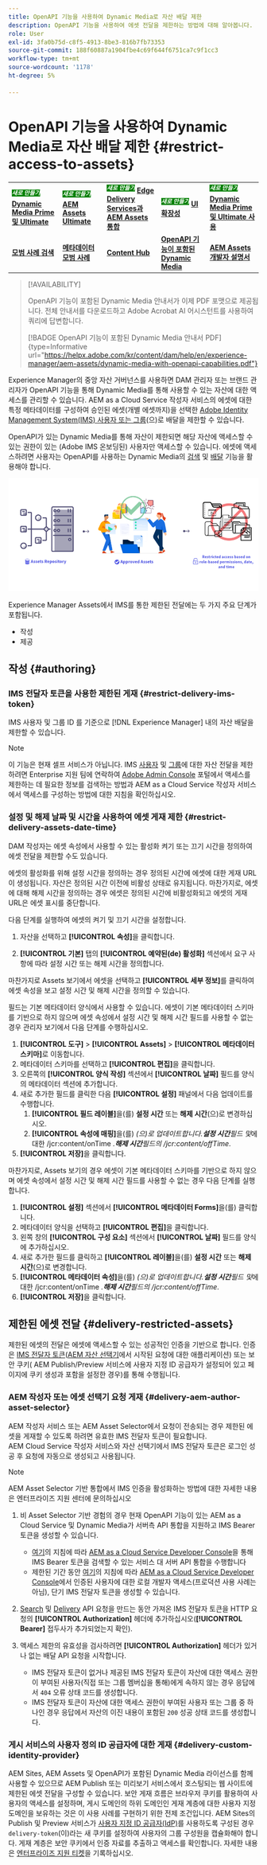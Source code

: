 ```yaml
---
title: OpenAPI 기능을 사용하여 Dynamic Media로 자산 배달 제한
description: OpenAPI 기능을 사용하여 에셋 전달을 제한하는 방법에 대해 알아봅니다.
role: User
exl-id: 3fa0b75d-c8f5-4913-8be3-816b7fb73353
source-git-commit: 188f60887a1904fbe4c69f644f6751ca7c9f1cc3
workflow-type: tm+mt
source-wordcount: '1178'
ht-degree: 5%

---
```


# OpenAPI 기능을 사용하여 Dynamic Media로 자산 배달 제한 {#restrict-access-to-assets}

<table>
    <tr>
        <td>
            <sup style= "background-color:#008000; color:#FFFFFF; font-weight:bold"><i>새로 만들기</i></sup> <a href="/help/assets/dynamic-media/dm-prime-ultimate.md"><b>Dynamic Media Prime 및 Ultimate</b></a>
        </td>
        <td>
            <sup style= "background-color:#008000; color:#FFFFFF; font-weight:bold"><i>새로 만들기</i></sup> <a href="/help/assets/assets-ultimate-overview.md"><b>AEM Assets Ultimate</b></a>
        </td>
        <td>
            <sup style= "background-color:#008000; color:#FFFFFF; font-weight:bold"><i>새로 만들기</i></sup> <a href="/help/assets/integrate-aem-assets-edge-delivery-services.md"><b>Edge Delivery Services과 AEM Assets 통합</b></a>
        </td>
        <td>
            <sup style= "background-color:#008000; color:#FFFFFF; font-weight:bold"><i>새로 만들기</i></sup> <a href="/help/assets/aem-assets-view-ui-extensibility.md"><b>UI 확장성</b></a>
        </td>
          <td>
            <sup style= "background-color:#008000; color:#FFFFFF; font-weight:bold"><i>새로 만들기</i></sup> <a href="/help/assets/dynamic-media/enable-dynamic-media-prime-and-ultimate.md"><b>Dynamic Media Prime 및 Ultimate 사용</b></a>
        </td>
    </tr>
    <tr>
        <td>
            <a href="/help/assets/search-best-practices.md"><b>모범 사례 검색</b></a>
        </td>
        <td>
            <a href="/help/assets/metadata-best-practices.md"><b>메타데이터 모범 사례</b></a>
        </td>
        <td>
            <a href="/help/assets/product-overview.md"><b>Content Hub</b></a>
        </td>
        <td>
            <a href="/help/assets/dynamic-media-open-apis-overview.md"><b>OpenAPI 기능이 포함된 Dynamic Media</b></a>
        </td>
        <td>
            <a href="https://developer.adobe.com/experience-cloud/experience-manager-apis/"><b>AEM Assets 개발자 설명서</b></a>
        </td>
    </tr>
</table>

>[!AVAILABILITY]
>
>OpenAPI 기능이 포함된 Dynamic Media 안내서가 이제 PDF 포맷으로 제공됩니다. 전체 안내서를 다운로드하고 Adobe Acrobat AI 어시스턴트를 사용하여 쿼리에 답변합니다.
>
>[!BADGE OpenAPI 기능이 포함된 Dynamic Media 안내서 PDF]{type=Informative url="https://helpx.adobe.com/kr/content/dam/help/en/experience-manager/aem-assets/dynamic-media-with-openapi-capabilities.pdf"}

Experience Manager의 중앙 자산 거버넌스를 사용하면 DAM 관리자 또는 브랜드 관리자가 OpenAPI 기능을 통해 Dynamic Media를 통해 사용할 수 있는 자산에 대한 액세스를 관리할 수 있습니다. AEM as a Cloud Service 작성자 서비스의 에셋에 대한 특정 메타데이터를 구성하여 승인된 에셋(개별 에셋까지)을 선택한 [Adobe Identity Management System(IMS) 사용자 또는 그룹](https://helpx.adobe.com/in/enterprise/using/users.html#user-mgt-strategy)&#x200B;(으)로 배달을 제한할 수 있습니다.

OpenAPI가 있는 Dynamic Media를 통해 자산이 제한되면 해당 자산에 액세스할 수 있는 권한이 있는 (Adobe IMS 온보딩된) 사용자만 액세스할 수 있습니다. 에셋에 액세스하려면 사용자는 OpenAPI를 사용하는 Dynamic Media의 [검색](search-assets-api.md) 및 [배달](deliver-assets-apis.md) 기능을 활용해야 합니다.

![자산에 대한 액세스 제한](/help/assets/assets/restricted-access.png)

Experience Manager Assets에서 IMS를 통한 제한된 전달에는 두 가지 주요 단계가 포함됩니다.

* 작성
* 제공

## 작성 {#authoring}

### IMS 전달자 토큰을 사용한 제한된 게재 {#restrict-delivery-ims-token}

IMS 사용자 및 그룹 ID 를 기준으로 [!DNL Experience Manager] 내의 자산 배달을 제한할 수 있습니다.

>[!NOTE]
>
>이 기능은 현재 셀프 서비스가 아닙니다. IMS [사용자](https://helpx.adobe.com/in/enterprise/using/manage-directory-users.html) 및 [그룹](https://helpx.adobe.com/in/enterprise/using/user-groups.html)에 대한 자산 전달을 제한하려면 Enterprise 지원 팀에 연락하여 [Adobe Admin Console](https://adminconsole.adobe.com/) 포털에서 액세스를 제한하는 데 필요한 정보를 검색하는 방법과 AEM as a Cloud Service 작성자 서비스에서 액세스를 구성하는 방법에 대한 지침을 확인하십시오.

### 설정 및 해제 날짜 및 시간을 사용하여 에셋 게재 제한 {#restrict-delivery-assets-date-time}

DAM 작성자는 에셋 속성에서 사용할 수 있는 활성화 켜기 또는 끄기 시간을 정의하여 에셋 전달을 제한할 수도 있습니다.

에셋의 활성화를 위해 설정 시간을 정의하는 경우 정의된 시간에 에셋에 대한 게재 URL이 생성됩니다. 자산은 정의된 시간 이전에 비활성 상태로 유지됩니다. 마찬가지로, 에셋에 대해 해제 시간을 정의하는 경우 에셋은 정의된 시간에 비활성화되고 에셋의 게재 URL은 에셋 표시를 중단합니다.

다음 단계를 실행하여 에셋의 켜기 및 끄기 시간을 설정합니다.

1. 자산을 선택하고 **[!UICONTROL 속성]**&#x200B;을 클릭합니다.

1. **[!UICONTROL 기본]** 탭의 **[!UICONTROL 예약된(de) 활성화]** 섹션에서 요구 사항에 따라 설정 시간 또는 해제 시간을 정의합니다.

마찬가지로 Assets 보기에서 에셋을 선택하고 **[!UICONTROL 세부 정보]**&#x200B;를 클릭하여 에셋 속성을 보고 설정 시간 및 해제 시간을 정의할 수 있습니다.

필드는 기본 메타데이터 양식에서 사용할 수 있습니다. 에셋이 기본 메타데이터 스키마를 기반으로 하지 않으며 에셋 속성에서 설정 시간 및 해제 시간 필드를 사용할 수 없는 경우 관리자 보기에서 다음 단계를 수행하십시오.

1. **[!UICONTROL 도구]** > **[!UICONTROL Assets]** > **[!UICONTROL 메타데이터 스키마]**&#x200B;로 이동합니다.
1. 메타데이터 스키마를 선택하고 **[!UICONTROL 편집]**&#x200B;을 클릭합니다.
1. 오른쪽의 **[!UICONTROL 양식 작성]** 섹션에서 **[!UICONTROL 날짜]** 필드를 양식의 메타데이터 섹션에 추가합니다.
1. 새로 추가한 필드를 클릭한 다음 **[!UICONTROL 설정]** 패널에서 다음 업데이트를 수행합니다.
   1. **[!UICONTROL 필드 레이블]**&#x200B;을(를) **설정 시간** 또는 **해제 시간**(으)로 변경하십시오.
   1. **[!UICONTROL 속성에 매핑]**&#x200B;을(를) _(으)로 업데이트합니다.**설정 시간**&#x200B;필드 및_&#x200B;에 대한 /jcr:content/onTime _.**해제 시간**&#x200B;필드의 /jcr:content/offTime_.
1. **[!UICONTROL 저장]**&#x200B;을 클릭합니다.

마찬가지로, Assets 보기의 경우 에셋이 기본 메타데이터 스키마를 기반으로 하지 않으며 에셋 속성에서 설정 시간 및 해제 시간 필드를 사용할 수 없는 경우 다음 단계를 실행합니다.

1. **[!UICONTROL 설정]** 섹션에서 **[!UICONTROL 메타데이터 Forms]**&#x200B;을(를) 클릭합니다.
1. 메타데이터 양식을 선택하고 **[!UICONTROL 편집]**&#x200B;을 클릭합니다.
1. 왼쪽 창의 **[!UICONTROL 구성 요소]** 섹션에서 **[!UICONTROL 날짜]** 필드를 양식에 추가하십시오.
1. 새로 추가한 필드를 클릭하고 **[!UICONTROL 레이블]**&#x200B;을(를) **설정 시간** 또는 **해제 시간**(으)로 변경합니다.
1. **[!UICONTROL 메타데이터 속성]**&#x200B;을(를) _(으)로 업데이트합니다.**설정 시간**&#x200B;필드 및_&#x200B;에 대한 /jcr:content/onTime _.**해제 시간**&#x200B;필드의 /jcr:content/offTime_.
1. **[!UICONTROL 저장]**&#x200B;을 클릭합니다.



## 제한된 에셋 전달 {#delivery-restricted-assets}

제한된 에셋의 전달은 에셋에 액세스할 수 있는 성공적인 인증을 기반으로 합니다. 인증은 [IMS 전달자 토큰](https://developer.adobe.com/developer-console/docs/guides/authentication/UserAuthentication/IMS/)&#x200B;([AEM 자산 선택기](https://experienceleague.adobe.com/ko/docs/experience-manager-cloud-service/content/assets/manage/asset-selector/overview-asset-selector)에서 시작된 요청에 대한 애플리케이션) 또는 보안 쿠키( AEM Publish/Preview 서비스에 사용자 지정 ID 공급자가 설정되어 있고 페이지에 쿠키 생성과 포함을 설정한 경우)를 통해 수행됩니다.

### AEM 작성자 또는 에셋 선택기 요청 게재 {#delivery-aem-author-asset-selector}

AEM 작성자 서비스 또는 AEM Asset Selector에서 요청이 전송되는 경우 제한된 에셋을 게재할 수 있도록 하려면 유효한 IMS 전달자 토큰이 필요합니다.\
AEM Cloud Service 작성자 서비스와 자산 선택기에서 IMS 전달자 토큰은 로그인 성공 후 요청에 자동으로 생성되고 사용됩니다.

>[!NOTE]
>
>AEM Asset Selector 기반 통합에서 IMS 인증을 활성화하는 방법에 대한 자세한 내용은 엔터프라이즈 지원 센터에 문의하십시오

1. 비 Asset Selector 기반 경험의 경우 현재 OpenAPI 기능이 있는 AEM as a Cloud Service 및 Dynamic Media가 서버측 API 통합을 지원하고 IMS Bearer 토큰을 생성할 수 있습니다.
   * [여기](https://experienceleague.adobe.com/ko/docs/experience-manager-cloud-service/content/implementing/developing/generating-access-tokens-for-server-side-apis#the-server-to-server-flow)의 지침에 따라 [AEM as a Cloud Service Developer Console](https://experienceleague.adobe.com/ko/docs/experience-manager-cloud-service/content/implementing/developing/development-guidelines#crxde-lite-and-developer-console)을 통해 IMS Bearer 토큰을 검색할 수 있는 서비스 대 서버 API 통합을 수행합니다
   * 제한된 기간 동안 [여기](https://experienceleague.adobe.com/ko/docs/experience-manager-cloud-service/content/implementing/developing/generating-access-tokens-for-server-side-apis#developer-flow)의 지침에 따라 [AEM as a Cloud Service Developer Console](https://experienceleague.adobe.com/ko/docs/experience-manager-cloud-service/content/implementing/developing/development-guidelines#crxde-lite-and-developer-console)에서 인증된 사용자에 대한 로컬 개발자 액세스(프로덕션 사용 사례는 아님), 단기 IMS 전달자 토큰을 생성할 수 있습니다.

1. [Search](search-assets-api.md) 및 [Delivery](deliver-assets-apis.md) API 요청을 만드는 동안 가져온 IMS 전달자 토큰을 HTTP 요청의 **[!UICONTROL Authorization]** 헤더에 추가하십시오(**[!UICONTROL Bearer]** 접두사가 추가되었는지 확인).

1. 액세스 제한의 유효성을 검사하려면 **[!UICONTROL Authorization]** 헤더가 있거나 없는 배달 API 요청을 시작합니다.
   * IMS 전달자 토큰이 없거나 제공된 IMS 전달자 토큰이 자산에 대한 액세스 권한이 부여된 사용자(직접 또는 그룹 멤버십을 통해)에게 속하지 않는 경우 응답에서 `404` 오류 상태 코드를 생성합니다.
   * IMS 전달자 토큰이 자산에 대한 액세스 권한이 부여된 사용자 또는 그룹 중 하나인 경우 응답에서 자산의 이진 내용이 포함된 `200` 성공 상태 코드를 생성합니다.

### 게시 서비스의 사용자 정의 ID 공급자에 대한 게재 {#delivery-custom-identity-provider}

AEM Sites, AEM Assets 및 OpenAPI가 포함된 Dynamic Media 라이선스를 함께 사용할 수 있으므로 AEM Publish 또는 미리보기 서비스에서 호스팅되는 웹 사이트에 제한된 에셋 전달을 구성할 수 있습니다. 보안 게재 흐름은 브라우저 쿠키를 활용하여 사용자의 액세스를 설정하며, 게시 도메인의 하위 도메인인 게재 계층에 대한 사용자 지정 도메인을 보유하는 것은 이 사용 사례를 구현하기 위한 전제 조건입니다. AEM Sites의 Publish 및 Preview 서비스가 [사용자 지정 ID 공급자(IdP)](https://experienceleague.adobe.com/ko/docs/experience-manager-learn/cloud-service/authentication/saml-2-0)를 사용하도록 구성된 경우 `delivery-token`(이)라는 새 쿠키를 설정하여 사용자의 그룹 구성원을 캡슐화해야 합니다. 게재 계층은 보안 쿠키에서 인증 자료를 추출하고 액세스를 확인합니다. 자세한 내용은 [엔터프라이즈 지원 티켓](/help/assets/dynamic-media-open-apis-overview.md#how-to-enable-the-dynamic-media-with-openapi-capabilities)을 기록하십시오.
